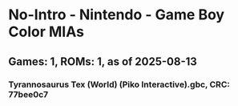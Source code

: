# No-Intro - Nintendo - Game Boy Color MIAs
## Games: 1, ROMs: 1, as of 2025-08-13

### Tyrannosaurus Tex (World) (Piko Interactive).gbc, CRC: 77bee0c7

